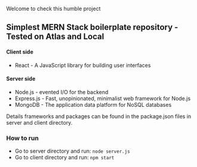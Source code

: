  Welcome to check this humble project

## Simplest MERN Stack boilerplate repository - Tested on Atlas and Local

#### Client side

- React - A JavaScript library for building user interfaces

#### Server side

- Node.js - evented I/O for the backend
- Express.js - Fast, unopinionated, minimalist web framework for Node.js
- MongoDB - The application data platform for NoSQL databases

Details frameworks and packages can be found in the package.json files in server and client directory.

### How to run

- Go to server directory and run:  `node server.js`
- Go to client directory and run:  `npm start`